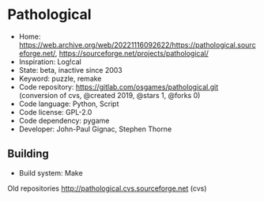 # Pathological

- Home: https://web.archive.org/web/20221116092622/https://pathological.sourceforge.net/, https://sourceforge.net/projects/pathological/
- Inspiration: Log!cal
- State: beta, inactive since 2003
- Keyword: puzzle, remake
- Code repository: https://gitlab.com/osgames/pathological.git (conversion of cvs, @created 2019, @stars 1, @forks 0)
- Code language: Python, Script
- Code license: GPL-2.0
- Code dependency: pygame
- Developer: John-Paul Gignac, Stephen Thorne

## Building

- Build system: Make

Old repositories http://pathological.cvs.sourceforge.net (cvs)